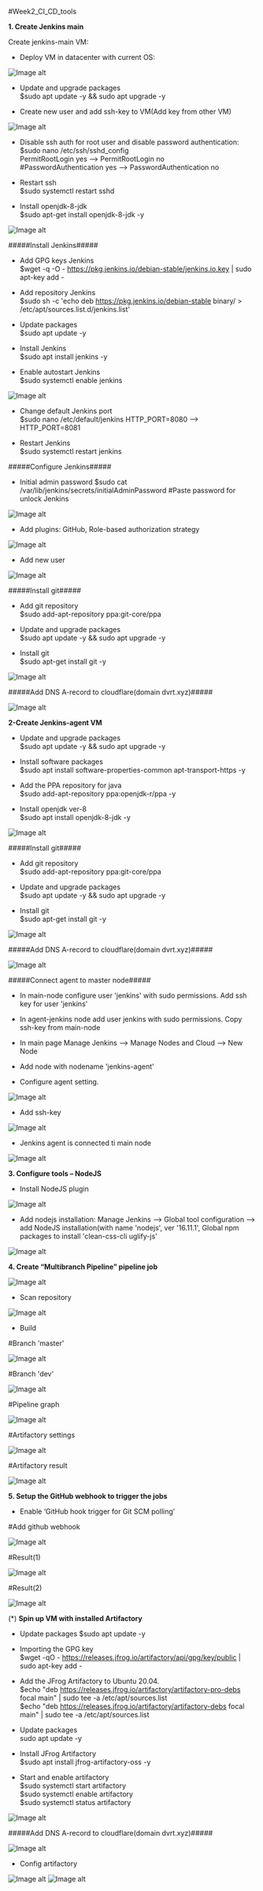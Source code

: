#Week2_CI_CD_tools


**1. Create Jenkins main**

Create jenkins-main VM:
- Deploy VM in datacenter with current OS:

![Image alt](https://github.com/prytoliuk1988/material-design-template/blob/master/Week2_CI-CD_tools/pic/ubuntu_dist.png)

- Update and upgrade packages                              
$sudo apt update -y && sudo apt upgrade -y

- Create new user and add ssh-key to VM(Add key from other VM)

![Image alt](https://github.com/prytoliuk1988/material-design-template/blob/master/Week2_CI-CD_tools/pic/add_ssh_key_to_jenkins-main.png)

- Disable ssh auth for root user and disable password authentication:                                    
$sudo nano /etc/ssh/sshd_config                                      
PermitRootLogin yes --> PermitRootLogin no                                   
#PasswordAuthentication yes --> PasswordAuthentication no                            

- Restart ssh                                                    
$sudo systemctl restart sshd

- Install openjdk-8-jdk                                                   
$sudo apt-get install openjdk-8-jdk -y


![Image alt](https://github.com/prytoliuk1988/material-design-template/blob/master/Week2_CI-CD_tools/pic/openjdk_version.png)

#####Install Jenkins#####                                               
- Add GPG keys Jenkins                                                  
$wget -q -O - https://pkg.jenkins.io/debian-stable/jenkins.io.key | sudo apt-key add -

- Add repository Jenkins                                         
$sudo sh -c 'echo deb https://pkg.jenkins.io/debian-stable binary/ > /etc/apt/sources.list.d/jenkins.list'

- Update packages                                    
$sudo apt update -y                                    

- Install Jenkins                                     
$sudo apt install jenkins -y

- Enable autostart Jenkins                                             
$sudo systemctl enable jenkins     

![Image alt](https://github.com/prytoliuk1988/material-design-template/blob/master/Week2_CI-CD_tools/pic/Jenkins_status.png)

- Change default Jenkins port                                
$sudo nano /etc/default/jenkins
HTTP_PORT=8080 --> HTTP_PORT=8081

- Restart Jenkins                             
$sudo systemctl restart jenkins

#####Configure Jenkins#####
- Initial admin password
$sudo cat /var/lib/jenkins/secrets/initialAdminPassword
#Paste password for unlock Jenkins

![Image alt](https://github.com/prytoliuk1988/material-design-template/blob/master/Week2_CI-CD_tools/pic/initial_admin_passwd.png)

- Add plugins: GitHub, Role-based authorization strategy

![Image alt](https://github.com/prytoliuk1988/material-design-template/blob/master/Week2_CI-CD_tools/pic/install_plugins.png)

- Add new user

![Image alt](https://github.com/prytoliuk1988/material-design-template/blob/master/Week2_CI-CD_tools/pic/add_new_user.png)


#####Install git#####

- Add git repository                               
$sudo add-apt-repository ppa:git-core/ppa

- Update and upgrade packages                                   
$sudo apt update -y && sudo apt upgrade -y

- Install git                                      
$sudo apt-get install git -y

![Image alt](https://github.com/prytoliuk1988/material-design-template/blob/master/Week2_CI-CD_tools/pic/git_version_main.png)


#####Add DNS A-record to cloudflare(domain dvrt.xyz)#####        

![Image alt](https://github.com/prytoliuk1988/material-design-template/blob/master/Week2_CI-CD_tools/pic/cf_jenkins_main.png)


**2-Create Jenkins-agent VM**


- Update and upgrade packages                                 
$sudo apt update -y && sudo apt upgrade -y

- Install software packages                                   
$sudo apt install software-properties-common apt-transport-https -y

- Add the PPA repository for java                         
$sudo add-apt-repository ppa:openjdk-r/ppa -y

- Install openjdk ver-8                       
$sudo apt install openjdk-8-jdk -y

![Image alt](https://github.com/prytoliuk1988/material-design-template/blob/master/Week2_CI-CD_tools/pic/java_version_agent.png)

#####Install git#####

- Add git repository                   
$sudo add-apt-repository ppa:git-core/ppa

- Update and upgrade packages                            
$sudo apt update -y && sudo apt upgrade -y

- Install git                      
$sudo apt-get install git -y

![Image alt](https://github.com/prytoliuk1988/material-design-template/blob/master/Week2_CI-CD_tools/pic/git_version_agent.png)


#####Add DNS A-record to cloudflare(domain dvrt.xyz)#####

![Image alt](https://github.com/prytoliuk1988/material-design-template/blob/master/Week2_CI-CD_tools/pic/cf_jenkins_agent.png)


#####Connect agent to master node#####

- In main-node configure user 'jenkins' with sudo permissions. Add ssh key for user 'jenkins' 
- In agent-jenkins node add user jenkins with sudo permissions. Copy ssh-key from main-node

- In main page Manage Jenkins --> Manage Nodes and Cloud --> New Node
- Add node with nodename 'jenkins-agent'

- Configure agent setting.

![Image alt](https://github.com/prytoliuk1988/material-design-template/blob/master/Week2_CI-CD_tools/pic/agent_settings_new.png)

- Add ssh-key 

![Image alt](https://github.com/prytoliuk1988/material-design-template/blob/master/Week2_CI-CD_tools/pic/ssh_creds_agent.png)

- Jenkins agent is connected ti main node

![Image alt](https://github.com/prytoliuk1988/material-design-template/blob/master/Week2_CI-CD_tools/pic/list_of_nodes.png)



**3.  Configure tools – NodeJS**

- Install NodeJS plugin 

![Image alt](https://github.com/prytoliuk1988/material-design-template/blob/master/Week2_CI-CD_tools/pic/node_plugin.png)

- Add nodejs installation:
Manage Jenkins --> Global tool configuration --> add NodeJS installation(with name 'nodejs', ver '16.11.1', Global npm packages to install 'clean-css-cli uglify-js'

![Image alt](https://github.com/prytoliuk1988/material-design-template/blob/master/Week2_CI-CD_tools/pic/nodejs_installation.png)



**4. Create “Multibranch Pipeline” pipeline job**


![Image alt](https://github.com/prytoliuk1988/material-design-template/blob/master/Week2_CI-CD_tools/pic/list_of_branches.png)

- Scan repository

![Image alt](https://github.com/prytoliuk1988/material-design-template/blob/master/Week2_CI-CD_tools/pic/repository_log.png)

- Build 

#Branch 'master'

![Image alt](https://github.com/prytoliuk1988/material-design-template/blob/master/Week2_CI-CD_tools/pic/build_and_upload(master).png)


#Branch 'dev'

![Image alt](https://github.com/prytoliuk1988/material-design-template/blob/master/Week2_CI-CD_tools/pic/build_and_upload.png)

#Pipeline graph

![Image alt](https://github.com/prytoliuk1988/material-design-template/blob/master/Week2_CI-CD_tools/pic/pipeline_graph_new.png)

#Artifactory settings

![Image alt](https://github.com/prytoliuk1988/material-design-template/blob/master/Week2_CI-CD_tools/pic/artifactory_settings.png)

#Artifactory result

![Image alt](https://github.com/prytoliuk1988/material-design-template/blob/master/Week2_CI-CD_tools/pic/artifactory_result.png)






**5.  Setup the GitHub webhook to trigger the jobs**

- Enable ‘GitHub hook trigger for Git SCM polling’

#Add github webhook 

![Image alt](https://github.com/prytoliuk1988/material-design-template/blob/master/Week2_CI-CD_tools/pic/first_hook_settings.png)

#Result(1)

![Image alt](https://github.com/prytoliuk1988/material-design-template/blob/master/Week2_CI-CD_tools/pic/first_hook_result(1).png)

#Result(2)

![Image alt](https://github.com/prytoliuk1988/material-design-template/blob/master/Week2_CI-CD_tools/pic/first_hook_result(2).png)


(*) **Spin up VM with installed Artifactory**

- Update packages
$sudo apt update -y                                   

- Importing the GPG key                                    
$wget -qO - https://releases.jfrog.io/artifactory/api/gpg/key/public | sudo apt-key add -

- Add the JFrog Artifactory to Ubuntu 20.04.                                    
$echo "deb https://releases.jfrog.io/artifactory/artifactory-pro-debs focal main" | sudo tee -a /etc/apt/sources.list              
$echo "deb https://releases.jfrog.io/artifactory/artifactory-debs focal main" | sudo tee -a /etc/apt/sources.list

- Update packages                                                 
sudo apt update -y

- Install JFrog Artifactory                                       
$sudo apt install jfrog-artifactory-oss -y

- Start and enable artifactory                                             
$sudo systemctl start artifactory                               
$sudo systemctl enable artifactory                              
$sudo systemctl status artifactory                             

![Image alt](https://github.com/prytoliuk1988/material-design-template/blob/master/Week2_CI-CD_tools/pic/artifactory_status.png)


#####Add DNS A-record to cloudflare(domain dvrt.xyz)#####

![Image alt](https://github.com/prytoliuk1988/material-design-template/blob/master/Week2_CI-CD_tools/pic/cf_artifactory.png)


- Config artifactory

![Image alt](https://github.com/prytoliuk1988/material-design-template/blob/master/Week2_CI-CD_tools/pic/artifactory_start.png)
![Image alt](https://github.com/prytoliuk1988/material-design-template/blob/master/Week2_CI-CD_tools/pic/artifactory_url.png)

